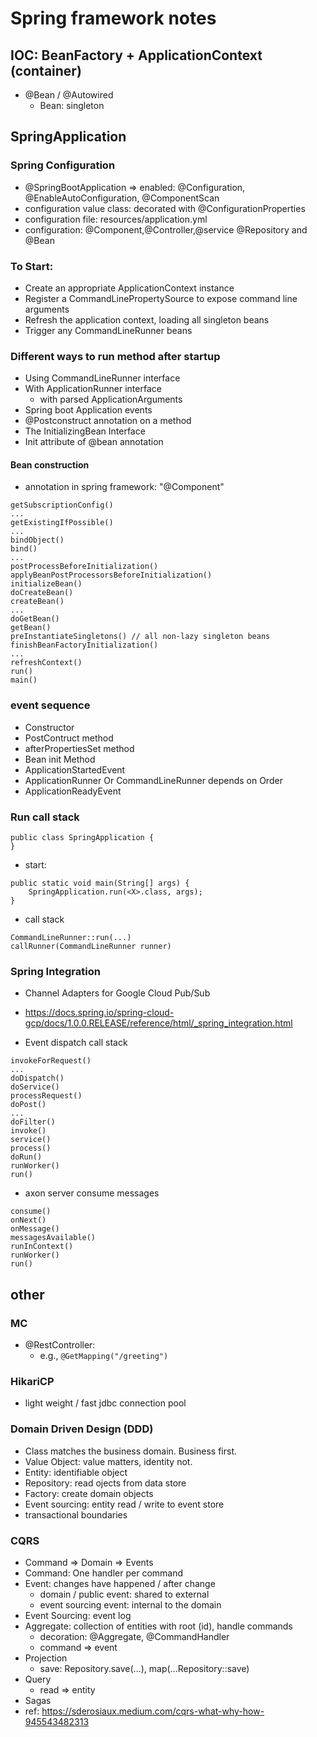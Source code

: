 # Spring framework notes

## IOC: BeanFactory + ApplicationContext (container)
* @Bean / @Autowired
    * Bean: singleton


## SpringApplication

### Spring Configuration
* @SpringBootApplication => enabled: @Configuration, @EnableAutoConfiguration, @ComponentScan
* configuration value class: decorated with @ConfigurationProperties
* configuration file: resources/application.yml
* configuration: @Component,@Controller,@service @Repository and @Bean

### To Start:
* Create an appropriate ApplicationContext instance
* Register a CommandLinePropertySource to expose command line arguments
* Refresh the application context, loading all singleton beans
* Trigger any CommandLineRunner beans

### Different ways to run method after startup
* Using CommandLineRunner interface
* With ApplicationRunner interface
    * with parsed ApplicationArguments
* Spring boot Application events
* @Postconstruct annotation on a method
* The InitializingBean Interface
* Init attribute of @bean annotation

#### Bean construction
* annotation in spring framework: "@Component"
```
getSubscriptionConfig()
...
getExistingIfPossible()
...
bindObject()
bind()
...
postProcessBeforeInitialization()
applyBeanPostProcessorsBeforeInitialization()
initializeBean()
doCreateBean()
createBean()
...
doGetBean()
getBean()
preInstantiateSingletons() // all non-lazy singleton beans
finishBeanFactoryInitialization()
...
refreshContext()
run()
main()
```

### event sequence
* Constructor
* PostContruct method
* afterPropertiesSet method
* Bean init Method
* ApplicationStartedEvent
* ApplicationRunner Or CommandLineRunner depends on Order
* ApplicationReadyEvent

### Run call stack
```
public class SpringApplication {
}
```

* start:
```
public static void main(String[] args) {
    SpringApplication.run(<X>.class, args);
}
```

* call stack
```
CommandLineRunner::run(...)
callRunner(CommandLineRunner runner)
```

### Spring Integration
* Channel Adapters for Google Cloud Pub/Sub
* https://docs.spring.io/spring-cloud-gcp/docs/1.0.0.RELEASE/reference/html/_spring_integration.html

* Event dispatch call stack
```
invokeForRequest()
...
doDispatch()
doService()
processRequest()
doPost()
...
doFilter()
invoke()
service()
process()
doRun()
runWorker()
run()
```

* axon server consume messages
```
consume()
onNext()
onMessage()
messagesAvailable()
runInContext()
runWorker()
run()
```

## other

### MC
* @RestController:
    * e.g., `@GetMapping("/greeting")`

### HikariCP
* light weight / fast jdbc connection pool

### Domain Driven Design (DDD)
* Class matches the business domain. Business first.
* Value Object: value matters, identity not.
* Entity: identifiable object
* Repository: read ojects from data store
* Factory: create domain objects
* Event sourcing: entity read / write to event store
* transactional boundaries

### CQRS
* Command => Domain => Events
* Command: One handler per command
* Event: changes have happened / after change
    * domain / public event: shared to external
    * event sourcing event: internal to the domain
* Event Sourcing: event log
* Aggregate: collection of entities with root (id), handle commands
    * decoration: @Aggregate, @CommandHandler
    * command => event
* Projection
    * save: Repository.save(...), map(...Repository::save)
* Query
    * read => entity
* Sagas
* ref: https://sderosiaux.medium.com/cqrs-what-why-how-945543482313
